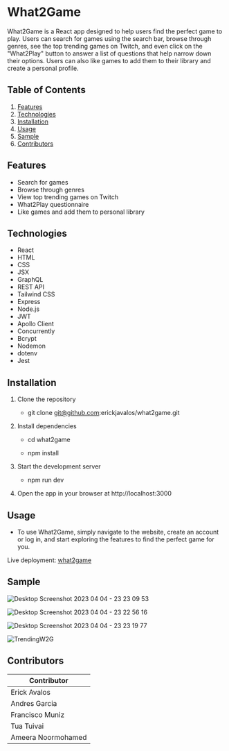 # What2Game

What2Game is a React app designed to help users find the perfect game to play. Users can search for games using the search bar, browse through genres, see the top trending games on Twitch, and even click on the "What2Play" button to answer a list of questions that help narrow down their options. Users can also like games to add them to their library and create a personal profile.

## Table of Contents

1. [Features](#features)
2. [Technologies](#technologies)
3. [Installation](#installation)
4. [Usage](#usage)
5. [Sample](#sample)
6. [Contributors](#contributors)

## Features

- Search for games
- Browse through genres
- View top trending games on Twitch
- What2Play questionnaire
- Like games and add them to personal library

## Technologies

- React
- HTML
- CSS
- JSX
- GraphQL
- REST API
- Tailwind CSS
- Express
- Node.js
- JWT
- Apollo Client
- Concurrently
- Bcrypt
- Nodemon
- dotenv
- Jest

## Installation

1. Clone the repository

    * git clone git@github.com:erickjavalos/what2game.git

2. Install dependencies

    * cd what2game

    * npm install

3. Start the development server

    * npm run dev

4. Open the app in your browser at http://localhost:3000

## Usage

   * To use What2Game, simply navigate to the website, create an account or log in, and start exploring the features to find the perfect game for you.

Live deployment: [what2game](https://what2game.herokuapp.com/)

## Sample
![Desktop Screenshot 2023 04 04 - 23 23 09 53](https://user-images.githubusercontent.com/110849412/230000044-1eefcf39-838b-4f80-ad2b-a686b1e9ec98.png)

![Desktop Screenshot 2023 04 04 - 23 22 56 16](https://user-images.githubusercontent.com/110849412/230000029-4393705d-7bc9-468a-99e9-1fdd0d0f1b98.png)

![Desktop Screenshot 2023 04 04 - 23 23 19 77](https://user-images.githubusercontent.com/110849412/230000008-6500b00e-5328-4e1e-9cbf-51aed2523a90.png)

![TrendingW2G](https://user-images.githubusercontent.com/110849412/230000733-f425622f-e279-469d-b8f6-57abf23ff475.png)
## Contributors

| Contributor | 
| ----------- | 
| Erick Avalos       
| Andres Garcia      
| Francisco Muniz    
| Tua Tuivai        
| Ameera Noormohamed 
